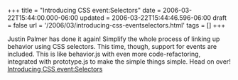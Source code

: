 +++
title = "Introducing CSS event:Selectors"
date = 2006-03-22T15:44:00.000-06:00
updated = 2006-03-22T15:44:46.596-06:00
draft = false
url = '/2006/03/introducing-css-eventselectors.html'
tags = []
+++

Justin Palmer has done it again! Simplify the whole process of linking up behavior using CSS selectors. This time, though, support for events are included. This is like behavior.js with even more code-refactoring, integrated with prototype.js to make the simple things simple. Head on over! [Introducing CSS event:Selectors](http://encytemedia.com/blog/articles/2006/03/21/introducing-css-event-selectors)
